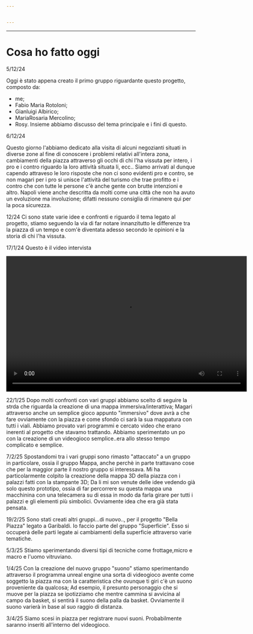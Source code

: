```yaml
---


---
```


---

# Cosa ho fatto oggi
5/12/24

Oggi è stato appena creato il primo gruppo riguardante questo progetto, composto da:
- me;
- Fabio Maria Rotoloni;
- Gianluigi Albirico;
- MariaRosaria Mercolino;
- Rosy.
Insieme abbiamo discusso del tema principale e i fini di questo.

6/12/24

Questo giorno l'abbiamo dedicato alla visita di alcuni negozianti situati in diverse zone al fine di conoscere i problemi relativi all'intera zona, cambiamenti della piazza attraverso gli occhi di chi l'ha vissuta per intero, i pro e i contro riguardo la loro attività situata li, ecc..
Siamo arrivati al dunque capendo attraveso le loro risposte che non ci sono evidenti pro e contro, se non magari per i pro si unisce l'attività del turismo che trae profitto e i contro che con tutte le persone c'è anche gente con brutte intenzioni e altro.
Napoli viene anche descritta da molti come una città che non ha avuto un evoluzione ma involuzione; difatti nessuno consiglia di rimanere qui per la poca sicurezza.

12/24
Ci sono state varie idee e confronti e  riguardo il tema legato al progetto, stiamo seguendo la via di far notare innanzitutto le differenze tra la piazza di un tempo e com'è diventata adesso secondo le opinioni e la storia di chi l'ha vissuta.

17/1/24
Questo è il video intervista


<video width="640" height="360" controls>
  <source src="../video-intervista.mp4" type="video/mp4">
</video>

22/1/25
Dopo molti confronti con vari gruppi abbiamo scelto di seguire la strda che riguarda la creazione di una mappa immersiva/interattiva;
Magari attraverso anche un semplice gioco appunto "immersivo" dove avrà a che fare ovviamente con la piazza e come sfondo ci sarà la sua mappatura con tutti i viali. 
Abbiamo provato vari programmi e cercato video che erano inerenti al progetto che stavamo trattando.
Abbiamo sperimentato un po con la creazione di un videogioco semplice..era allo stesso tempo complicato e semplice.

7/2/25
Spostandomi tra i vari gruppi sono rimasto "attaccato" a un gruppo in particolare, ossia il gruppo Mappa, anche perchè in parte trattavano cose che per la maggior parte il nostro gruppo si interessava.
Mi ha particolarmente colpito la creazione della mappa 3D della piazza con i palazzi fatti con la stampante 3D;
Da li mi son venute delle idee vedendo già solo questo prototipo, ossia di far percorrere su questa mappa una macchinina con una telecamera su di essa in modo da farla girare per tutti i palazzi e gli elementi più simbolici.
Ovviamente idea che era già stata pensata.

19/2/25
Sono stati creati altri gruppi...di nuovo.., per il progetto "Bella Piazza" legato a Garibaldi.
Io faccio parte del gruppo "Superficie". Esso si occuperà delle parti legate ai cambiamenti della superficie attraverso varie tematiche.

5/3/25
Stiamo sperimentando diversi tipi di tecniche come frottage,micro e macro  e l'uomo vitruviano.

1/4/25
Con la creazione del nuovo gruppo "suono" stiamo sperimentando attraverso il programma unreal engine una sorta di videogioco avente come soggetto la piazza ma con la caratteristica che ovunque ti giri c'è un suono proveniente da qualcosa;
Ad esempio, il presunto personaggio che si muove per la piazza se ipotizziamo che mentre cammina si avvicina al campo da basket, si sentirà il suono della palla da basket.
Ovviamente il suono varierà in base al suo raggio di distanza.

3/4/25
Siamo scesi in piazza per registrare nuovi suoni. Probabilmente saranno inseriti all'interno del videogioco.